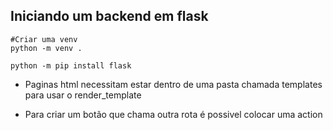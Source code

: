
## Iniciando um backend em flask

```
#Criar uma venv
python -m venv .

python -m pip install flask
```

- Paginas html necessitam estar dentro de uma pasta chamada templates para usar o render_template

- Para criar um botão que chama outra rota é possivel colocar uma action